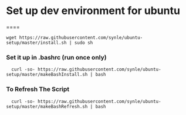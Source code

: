 # Set up dev environment for ubuntu
====


```
wget https://raw.githubusercontent.com/synle/ubuntu-setup/master/install.sh | sudo sh
```


### Set it up in .bashrc (run once only)
```
  curl -so- https://raw.githubusercontent.com/synle/ubuntu-setup/master/makeBashInstall.sh | bash
```

### To Refresh The Script
```
  curl -so- https://raw.githubusercontent.com/synle/ubuntu-setup/master/makeBashRefresh.sh | bash
```
